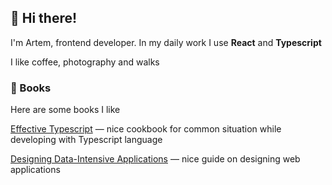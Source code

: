## 👋 Hi there!

I'm Artem, frontend developer. In my daily work I use **React** and **Typescript**

I like coffee, photography and walks

### 📖 Books

Here are some books I like

[Effective Typescript](https://oku.club/book/effective-typescript-by-dan-vanderkam-aEUUa) — nice cookbook for common situation while developing with Typescript language

[Designing Data-Intensive Applications](https://oku.club/book/designing-data-intensive-applications-by-martin-kleppmann-K70CZ) — nice guide on designing web applications
